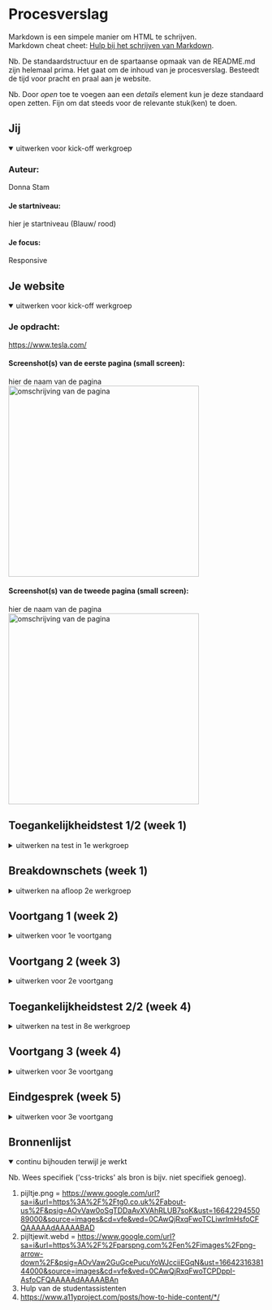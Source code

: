 # Procesverslag
Markdown is een simpele manier om HTML te schrijven.  
Markdown cheat cheet: [Hulp bij het schrijven van Markdown](https://github.com/adam-p/markdown-here/wiki/Markdown-Cheatsheet).

Nb. De standaardstructuur en de spartaanse opmaak van de README.md zijn helemaal prima. Het gaat om de inhoud van je procesverslag. Besteedt de tijd voor pracht en praal aan je website.

Nb. Door *open* toe te voegen aan een *details* element kun je deze standaard open zetten. Fijn om dat steeds voor de relevante stuk(ken) te doen.





## Jij

<details open>
  <summary>uitwerken voor kick-off werkgroep</summary>

  ### Auteur:
  Donna Stam

  #### Je startniveau:
  hier je startniveau (Blauw/ rood)

  #### Je focus:
  Responsive
 
</details>





## Je website

<details open>
  <summary>uitwerken voor kick-off werkgroep</summary>

  ### Je opdracht:
  https://www.tesla.com/

  #### Screenshot(s) van de eerste pagina (small screen): 
  hier de naam van de pagina  
  <img src="readme-images/teslahome.png" width="375px" alt="omschrijving van de pagina">

  #### Screenshot(s) van de tweede pagina (small screen):
  hier de naam van de pagina  
  <img src="readme-images/teslainsurance.png" width="375px" alt="omschrijving van de pagina">
 
</details>



## Toegankelijkheidstest 1/2 (week 1)

<details>
  <summary>uitwerken na test in 1e werkgroep</summary>


  #### Screenreader.
- Skip to main content is aanwezig, maar werkt niet.
- De makkelijk te navigeren door de headers
 


  #### Muis en Toetsenbord 
- Toegankelijker maken met de tab knop
- De site volledig toegankelijk maken met een toetsenbord


  #### Motoriek (shocks, elastiekjes)
- Niet te doen met shocks 


  #### Visueel (brillen, contrast, kleurenblind, dark/light). 
  - De site is nog goed toegankelijk met de contrasten
  - De site is nog leesbaar met de brillen
  - Outline bij tabben kan duidelijker/ esthetischer. 
  - Geen dark mode

Oplossing:
- Volledig toegankelijk met toetsenbord of een optie voor grotere knoppen
- Outline verbeteren
- Eventueel een Dark Mode toevoegen

</details>



## Breakdownschets (week 1)

<details>
  <summary>uitwerken na afloop 2e werkgroep</summary>

  ### de hele pagina: 
  <img src="readme-images/breackdownschetshome.jpg" width="375px" alt="breakdown van de hele pagina">

  ### de hele pagina: 
  <img src="readme-images/breackdownschetsinsurance.jpg" width="375px" alt="breakdown van de hele pagina">

  ### dynamisch deel (bijv menu): 
  <img src="readme-images/teslamenu.png" width="375px" alt="breakdown van een dynamisch deel">

  ### wellicht nog een dynamisch deel (bijv filter): 
  <img src="readme-images/teslainsurance.png" width="375px" alt="breakdown van nog een dynamisch deel">

</details>





## Voortgang 1 (week 2)

<details>
  <summary>uitwerken voor 1e voortgang</summary>

  ### Stand van zaken
  In de eerste week heb ik de HTML voor de homepagina gemaakt en dit ging eigenlijk best wel goed, ook heb ik al een klein begin gemaakt van de CSS van de homepagina.
<img src="readme-images/htmlzondercss.jpg" width="375px" alt="HTML zonder CSS">

  ### Agenda voor meeting
  samen met je groepje opstellen

  | student 1      | student 2          | student 3    | student 4        |
  | ---            | ---                | ---          | ---              |
  | dit bespreken  | en dit             | en ik dit    | en dan ik dat    |
  | en dat ook nog | dit als er tijd is | nog een punt | dit wil ik zeker |
  | ...            | ...                | ...          | ...              |


  ### Verslag van meeting
  Deze meeting was online, vanwege een staking en voor mijn gevoel begrepen wij nog niet helemaal goed waar de meeting voor was. Want alle vragen gingen eigenlijk over de opdrachten en niet over onze eigen code.

  - Flex order

</details>





## Voortgang 2 (week 3)

<details>
  <summary>uitwerken voor 2e voortgang</summary>

  ### Stand van zaken
  Deze week was ik ziek en kon daarom niet naar de werkgroepen komen, maar dit resulteerde er wel in dat ik best wel opschoot met mijn CSS. Wat op dit moment nog lastig is, is het scroll effect tussen de pagina's.

  ### Agenda voor meeting
  samen met je groepje opstellen

  | Mohini                                       | Deniz                                                          | Shanine                  |Donna      |
  | Hoe style ik forms? | Vraag. Hoe zet ik een background image bij mijn header?   | Hoe maak ik de cirkel bovenin?   | Mag je een class gebruiken als je 1 css pagina hebt? |
  | Waarom werkt mijn AddEventListener niet?     | Hoe zet ik content in een bepaalde volgorde?     | Hoe zet je een filmpje bij de header?   | Hoe doe ik deze transitions?	 |
  | Hoe voeg je een countdown timer?             | Hoe zet ik mijn buttons naast elkaar met een img ertussen?     |...|    |Mogen px bij media schermbreedte?|
  | ...                                          | Waarom werkt me font niet?   |


  ### Verslag van meeting
  hier na afloop snel de uitkomsten van de meeting vastleggen

  - Intersection gebruiken voor transition


</details>





## Toegankelijkheidstest 2/2 (week 4)

<details>
  <summary>uitwerken na test in 8e werkgroep</summary>


  #### Screenreader
Aria-labels werken nog niet overal.


  #### Muis en Toetsenbord 
 Dit werkt nu beter dan bij de Tesla site zelf -> tabindex wel verwijderen


  #### Motoriek (shocks, elastiekjes)
Doordat de hele site toegankelijk is met een toetsenbord werkt dit nu beter


  #### Visueel (brillen, contrast, kleurenblind, dark/light). 
  Hier hoefde ik geef veranderingen in te maken, want de officiele site is al vrij goed leesbaar en mijn testpersoon bevestigde dit nu ook bij mijn site.

</details>





## Voortgang 3 (week 4)

<details>
  <summary>uitwerken voor 3e voortgang</summary>

  ### Stand van zaken
  Deze week heb ik mij vooral gefocust op de CSS van de insurance pagina en het hiervan responsive maken. Dit ging best wel prima eigenlijk. Een paar keer heb ik een margin gebruikt, omdat het dan niet in het midden van de pagina staat, maar ook niet volledig links. Wat nog niet goed werkt is mijn SetInterval bij de plaatjes.


  ### Agenda voor meeting
  samen met je groepje opstellen

  | Mila| Sena          | Donna   | student 4     |
  | Carrousel begint op helft van pagina (mila) gefixed door sjoerd           | Sena nur: blauw lijntje onder plaatje moest weg                | Mag hier een class? | ---              |
  | dit bespreken  | en dit             | en ik dit    | en dan ik dat    |
  | en dat ook nog | dit als er tijd is | nog een punt | dit wil ik zeker |
  | ...            | ...                | ...          | ...              |


  ### Verslag van meeting
  hier na afloop snel de uitkomsten van de meeting vastleggen

  - HTML verbeteren UL
  - Inert voor aside
  - Array gebruiken
  - ...

</details>





## Eindgesprek (week 5)

<details>
  <summary>uitwerken voor 3e voortgang </summary>

  De laatste week heb ik minder kunnen doen dan ik wilde, omdat ik op mijn hoofd gevallen ben dus hier baal ik best wel van. Daardoor heb ik ook niet alles kunnen doen/ proberen die ik graag wilde. Verder heb ik nog wel dingen verbeterd in zowel mijn HTML als mijn CSS.

  ### Je uitkomst - karakteristiek screenshots:
  <img src="readme-images/mijnhome.png" width="375px" alt="uitomst opdracht 1">
  <img src="readme-images/mijnsiteinsurance.png" width="375px" alt="uitomst opdracht 2">


  ### Dit ging goed/Heb ik geleerd: 
  De animatie in het begin, waar de teksten en buttons in beeld schuiven, meer met grid te werken en de fade als het menu geopend wordt. Iets waar ik eigenlijk ook wel blij mee ben is dat ik soms in de war was met mijn eigen site en de Tesla site. Dan veranderde ik iets in mijn code en keek ik in de browser en was ik verbaasd dat er niks veranderde, maar dan bleek dat de officiele Tesla site te zijn.

  <img src="readme-images/intersection.png" width="375px" alt="top">


  ### Dit was lastig/Is niet gelukt:
  De die niet gelukt zijn, kwamen helaas voornamelijk doordat ik gevallen was en ik daardoor niet eens echt heb kunnen proberen ze toe te voegen aan mijn site. Inert, intersection, currentElement bij de slidehsow/ carousel.

  <img src="readme-images/fadein.png" width="375px" alt="bummer">
</details>





## Bronnenlijst

<details open>
  <summary>continu bijhouden terwijl je werkt</summary>

  Nb. Wees specifiek ('css-tricks' als bron is bijv. niet specifiek genoeg).

  1. pijltje.png = https://www.google.com/url?sa=i&url=https%3A%2F%2Ftg0.co.uk%2Fabout-us%2F&psig=AOvVaw0oSgTDDaAvXVAhRLUB7soK&ust=1664229455089000&source=images&cd=vfe&ved=0CAwQjRxqFwoTCLiwrImHsfoCFQAAAAAdAAAAABAD
  2. pijltjewit.webd = https://www.google.com/url?sa=i&url=https%3A%2F%2Fparspng.com%2Fen%2Fimages%2Fpng-arrow-down%2F&psig=AOvVaw2GuGcePucuYoWJcciiEGqN&ust=1664231638144000&source=images&cd=vfe&ved=0CAwQjRxqFwoTCPDppI-AsfoCFQAAAAAdAAAAABAn
  3. Hulp van de studentassistenten
  4. https://www.a11yproject.com/posts/how-to-hide-content/*/

</details>